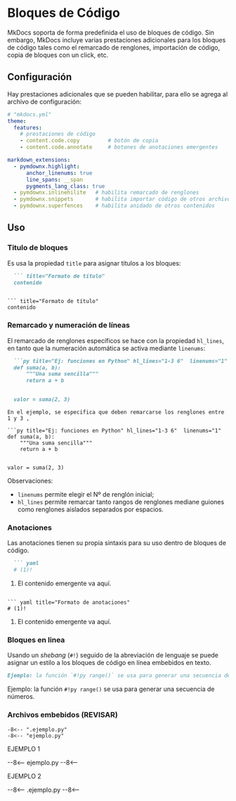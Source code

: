 # Bloques de Código


MkDocs soporta de forma predefinida el uso de bloques de código. Sin embargo, MkDocs incluye varias prestaciones adicionales para los bloques de código tales como el remarcado de renglones, importación de código, copia de bloques con un click, etc.



## Configuración

Hay prestaciones adicionales que se pueden habilitar, para ello se agrega al archivo de configuración:

```  yaml
# "mkdocs.yml"
theme:
  features:
    # prestaciones de código
    - content.code.copy         # botón de copia 
    - content.code.annotate     # botones de anotaciones emergentes

markdown_extensions:
  - pymdownx.highlight:
      anchor_linenums: true
      line_spans: __span
      pygments_lang_class: true
  - pymdownx.inlinehilite   # habilita remarcado de renglones
  - pymdownx.snippets       # habilita importar código de otros archivos
  - pymdownx.superfences    # habilita anidado de otros contenidos
```  

## Uso


### Titulo de bloques



Es usa la propiedad `title`  para asignar titulos a los bloques:

```md title="Formato de título" 
  ``` title="Formato de título"
  contenido
  ```
```

``` title="Formato de título"
contenido
```

### Remarcado y numeración de líneas

El remarcado de renglones específicos se hace con la propiedad `hl_lines`, en tanto que la numeración automática se activa mediante `linenums`:

```md title="Remarcado y numeración de líneas" 
  ```py title="Ej: funciones en Python" hl_lines="1-3 6"  linenums="1"
  def suma(a, b):
      """Una suma sencilla"""
      return a + b


  valor = suma(2, 3)
  ```
```
En el ejemplo, se especifica que deben remarcarse los renglones entre 1 y 3 , 

```py title="Ej: funciones en Python" hl_lines="1-3 6"  linenums="1"
def suma(a, b):
    """Una suma sencilla"""
    return a + b


valor = suma(2, 3)
```
Observaciones:  

- `linenums` permite elegir el Nº de renglón inicial;
- `hl_lines` permite remarcar tanto rangos de renglones mediane guiones como renglones aislados separados por espacios.


### Anotaciones

Las anotaciones tienen su propia sintaxis para su uso dentro de bloques de código.

``` md  title="Formato de anotaciones" hl_lines="2 5"
  ``` yaml
  # (1)!
  ```

  1.  El contenido emergente va aquí.
```

``` yaml title="Formato de anotaciones" 
# (1)!
```

1.  El contenido emergente va aquí.


### Bloques en linea


Usando un *shebang* (`#!`) seguido de la abreviación de lenguaje se puede asignar un estilo a los bloques de código en línea embebidos en texto.

``` md title="Inline code blocks"
Ejemplo: la función `#!py range()` se usa para generar una secuencia de números.
```

Ejemplo: la función `#!py range()` se usa para generar una secuencia de números.


### Archivos embebidos (REVISAR)



``` title="ejemplo.py"
-8<-- ".ejemplo.py"
-8<-- "ejemplo.py"
```


<!-- 
--8<-- "ejemplo.py"
--8<-- ".ejemplo.py"
-->


EJEMPLO 1

--8<-- 
ejemplo.py
--8<-- 

EJEMPLO 2

--8<-- 
.ejemplo.py
--8<--